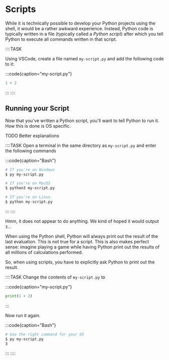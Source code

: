 # Scripts

While it is technically possible to develop your Python projects using the shell, it would be a rather awkward experience.
Instead, Python code is typically written in a file (typically called a *Python script*) after which you tell Python to execute all commands written in that script.

::::TASK

Using VSCode, create a file named `my-script.py` and add the following code to it:

:::code{caption="my-script.py"}

```python
1 + 2
```

:::
::::

## Running your Script

Now that you've written a Python script, you'll want to tell Python to run it.
How this is done is OS specific.

TODO Better explanations

::::TASK
Open a terminal in the same directory as `my-script.py` and enter the following commands

:::code{caption="Bash"}

```bash
# If you're on Windows
$ py my-script.py

# If you're on MacOS
$ python3 my-script.py

# If you're on Linux
$ python my-script.py
```

:::
::::

Hmm, it does not appear to do anything.
We kind of hoped it would output `3`...

When using the Python shell, Python will always print out the result of the last evaluation.
This is not true for a script.
This is also makes perfect sense: imagine playing a game while having Python print out the results of all millions of calculations performed.

So, when using scripts, you have to explicitly ask Python to print out the result.

::::TASK
Change the contents of `my-script.py` to

:::code{caption="my-script.py"}

```python
print(1 + 2)
```

:::

Now run it again.

:::code{caption="Bash"}

```bash
# Use the right command for your OS
$ py my-script.py
3
```

:::
::::
